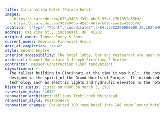 ```yaml
---
title: Cincinnatian Hotel (Palace Hotel)
images:
  - https://ucarecdn.com/675a3405-f39b-4be5-95ec-c7b7852e55b9/
  - https://ucarecdn.com/989e00bb-42e5-46f9-b890-eaa9e41031d0/
location: '{"type":"Point","coordinates":[-84.51382200000000,39.10246400000000]}'
address: 601 Vine St., Cincinnati, OH  45202
original_owner: Thomas Emery & Sons
current_owner: American Financial Group
date_of_completion: "1882"
style: Second Empire
interior_accessibility: The hotel lobby, bar and restaurant are open to the public.
architect: Samuel Hannaford & Joseph Steinkamp & Brother
contractor: Messer Construction (1987 renovation)
significance: >-
  The tallest building in Cincinnati at the time it was built, the hotel was
  designed in the spirit of the Grand Hotels of Europe.  It introduced new
  technology such as electric lights and hydraulic elevatos to the hotel market.
historic_status: Listed on NRHP on March 3, 1980
renovation_date: "1987"
renovation_architect: Williams Trebilcock Whitehead
renovation_style: Post-modern
renovation_changes: Converted 300 room hotel into 146 room luxury hotel.
---
```

